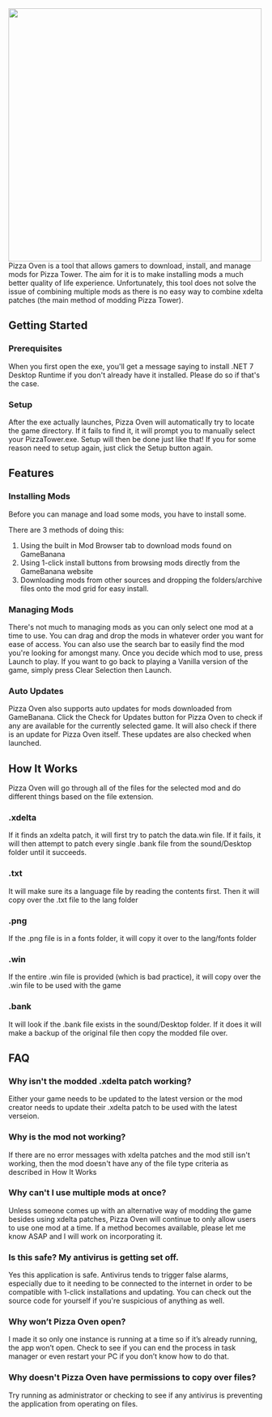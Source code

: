 <img src="https://media.discordapp.net/attachments/796396777090711635/1088971726676828300/PizzaOvenPreview.png?width=1074&height=604" width="500">
Pizza Oven is a tool that allows gamers to download, install, and manage mods for Pizza Tower. The aim for it is to make installing mods a much better quality of life experience. Unfortunately, this tool does not solve the issue of combining multiple mods as there is no easy way to combine xdelta patches (the main method of modding Pizza Tower).

## Getting Started
### Prerequisites
When you first open the exe, you'll get a message saying to install .NET 7 Desktop Runtime if you don't already have it installed. Please do so if that's the case.

### Setup
After the exe actually launches, Pizza Oven will automatically try to locate the game directory. If it fails to find it, it will prompt you to manually select your PizzaTower.exe. Setup will then be done just like that! If you for some reason need to setup again, just click the Setup button again.

## Features
### Installing Mods
Before you can manage and load some mods, you have to install some.

There are 3 methods of doing this:
1. Using the built in Mod Browser tab to download mods found on GameBanana
2. Using 1-click install buttons from browsing mods directly from the GameBanana website
3. Downloading mods from other sources and dropping the folders/archive files onto the mod grid for easy install.

### Managing Mods
There's not much to managing mods as you can only select one mod at a time to use. You can drag and drop the mods in whatever order you want for ease of access. You can also use the search bar to easily find the mod you're looking for amongst many. Once you decide which mod to use, press Launch to play. If you want to go back to playing a Vanilla version of the game, simply press Clear Selection then Launch.

### Auto Updates
Pizza Oven also supports auto updates for mods downloaded from GameBanana. Click the Check for Updates button for Pizza Oven to check if any are available for the currently selected game. It will also check if there is an update for Pizza Oven itself. These updates are also checked when launched.

## How It Works
Pizza Oven will go through all of the files for the selected mod and do different things based on the file extension. 

### .xdelta
If it finds an xdelta patch, it will first try to patch the data.win file. If it fails, it will then attempt to patch every single .bank file from the sound/Desktop folder until it succeeds.

### .txt
It will make sure its a language file by reading the contents first. Then it will copy over the .txt file to the lang folder

### .png
If the .png file is in a fonts folder, it will copy it over to the lang/fonts folder

### .win
If the entire .win file is provided (which is bad practice), it will copy over the .win file to be used with the game

### .bank
It will look if the .bank file exists in the sound/Desktop folder. If it does it will make a backup of the original file then copy the modded file over.

## FAQ
### Why isn't the modded .xdelta patch working?
Either your game needs to be updated to the latest version or the mod creator needs to update their .xdelta patch to be used with the latest verseion.

### Why is the mod not working?
If there are no error messages with xdelta patches and the mod still isn't working, then the mod doesn't have any of the file type criteria as described in How It Works

### Why can't I use multiple mods at once?
Unless someone comes up with an alternative way of modding the game besides using xdelta patches, Pizza Oven will continue to only allow users to use one mod at a time. If a method becomes available, please let me know ASAP and I will work on incorporating it.

### Is this safe? My antivirus is getting set off.
Yes this application is safe. Antivirus tends to trigger false alarms, especially due to it needing to be connected to the internet in order to be compatible with 1-click installations and updating. You can check out the source code for yourself if you're suspicious of anything as well.

### Why won’t Pizza Oven open?
I made it so only one instance is running at a time so if it’s already running, the app won’t open. Check to see if you can end the process in task manager or even restart your PC if you don’t know how to do that. 

### Why doesn't Pizza Oven have permissions to copy over files?
Try running as administrator or checking to see if any antivirus is preventing the application from operating on files.
